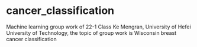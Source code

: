 # cancer_classification
Machine learning group work of 22-1 Class Ke Mengran, University of Hefei University of Technology, the topic of group work is Wisconsin breast cancer classification
